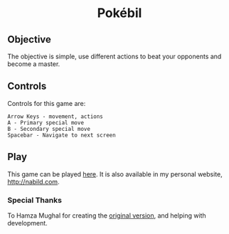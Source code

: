 <div><h1 style="text-align:center">Pokébil</h1></div>

## Objective

The objective is simple, use different actions to beat your opponents and become
a master.

## Controls

Controls for this game are:
```
Arrow Keys - movement, actions
A - Primary special move
B - Secondary special move
Spacebar - Navigate to next screen
```

## Play

This game can be played [here](https://ndarwich.github.io/HW10-Revised/). It is also
available in my personal website, http://nabild.com.

### Special Thanks

To Hamza Mughal for creating the
[original version](https://hamza-mughal.github.io/cs325-game-prototypes/HW10/),
and helping with development.
